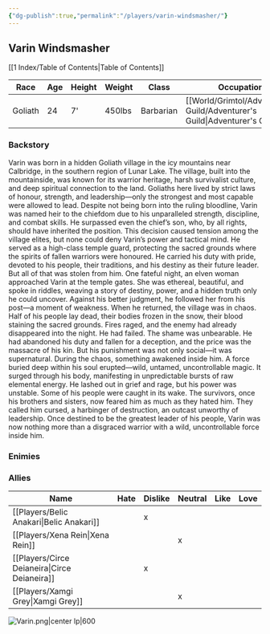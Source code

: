 ```yaml
---
{"dg-publish":true,"permalink":"/players/varin-windsmasher/"}
---
```


## Varin Windsmasher
[[1 Index/Table of Contents\|Table of Contents]]

| Race    | Age | Height | Weight | Class     | Occupation             | Allignment     | Pronouns | Gender | Languages             | God   |
| ------- | --- | ------ | ------ | --------- | ---------------------- | -------------- | -------- | ------ | --------------------- | ----- |
| Goliath | 24  | 7'     | 450lbs | Barbarian | [[World/Grimtol/Adventurer's Guild/Adventurer's Guild\|Adventurer's Guild]] | Lawful Neutral | He/Him   | Male   | Common, Giant, Elvish | Storm |
### Backstory
Varin was born in a hidden Goliath village in the icy mountains near Calbridge, in the southern region of Lunar Lake. The village, built into the mountainside, was known for its warrior heritage, harsh survivalist culture, and deep spiritual connection to the land. Goliaths here lived by strict laws of honour, strength, and leadership—only the strongest and most capable were allowed to lead. Despite not being born into the ruling bloodline, Varin was named heir to the chiefdom due to his unparalleled strength, discipline, and combat skills. He surpassed even the chief’s son, who, by all rights, should have inherited the position. This decision caused tension among the village elites, but none could deny Varin’s power and tactical mind. He served as a high-class temple guard, protecting the sacred grounds where the spirits of fallen warriors were honoured. He carried his duty with pride, devoted to his people, their traditions, and his destiny as their future leader. But all of that was stolen from him. One fateful night, an elven woman approached Varin at the temple gates. She was ethereal, beautiful, and spoke in riddles, weaving a story of destiny, power, and a hidden truth only he could uncover. Against his better judgment, he followed her from his post—a moment of weakness. When he returned, the village was in chaos. Half of his people lay dead, their bodies frozen in the snow, their blood staining the sacred grounds. Fires raged, and the enemy had already disappeared into the night. He had failed. The shame was unbearable. He had abandoned his duty and fallen for a deception, and the price was the massacre of his kin. But his punishment was not only social—it was supernatural. During the chaos, something awakened inside him. A force buried deep within his soul erupted—wild, untamed, uncontrollable magic. It surged through his body, manifesting in unpredictable bursts of raw elemental energy. He lashed out in grief and rage, but his power was unstable. Some of his people were caught in its wake. The survivors, once his brothers and sisters, now feared him as much as they hated him. They called him cursed, a harbinger of destruction, an outcast unworthy of leadership. Once destined to be the greatest leader of his people, Varin was now nothing more than a disgraced warrior with a wild, uncontrollable force inside him.
### Enimies

### Allies
| Name                | Hate | Dislike | Neutral | Like | Love |
| ------------------- | ---- | ------- | ------- | ---- | ---- |
| [[Players/Belic Anakari\|Belic Anakari]]   |      | x       |         |      |      |
| [[Players/Xena Rein\|Xena Rein]]       |      |         | x       |      |      |
| [[Players/Circe Deianeira\|Circe Deianeira]] |      | x       |         |      |      |
| [[Players/Xamgi Grey\|Xamgi Grey]]      |      |         | x       |      |      |

![Varin.png|center lp|600](/img/user/Z_Templates/Varin.png)